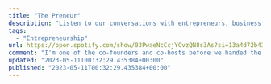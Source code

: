 ```yaml
---
title: "The Preneur"
description: "Listen to our conversations with entrepreneurs, business owners, and investors, and learn from their failures and successes."
tags: 
  - "Entrepreneurship"
url: https://open.spotify.com/show/03PwaeNcCcjYCvzQN8s3As?si=13a4d72b43c049ca
comment: "I'm one of the co-founders and co-hosts before we handed the podcast over to a new team. Highly recommend listening to the old and new episodes."
updated: "2023-05-11T00:32:29.435384+00:00"
published: "2023-05-11T00:32:29.435384+00:00"
---
```

